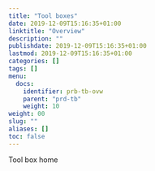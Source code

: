 ```yaml
---
title: "Tool boxes"
date: 2019-12-09T15:16:35+01:00
linktitle: "Overview"
description: ""
publishdate: 2019-12-09T15:16:35+01:00
lastmod: 2019-12-09T15:16:35+01:00
categories: []
tags: []
menu:
  docs:
    identifier: prb-tb-ovw
    parent: "prd-tb"
    weight: 10
weight: 00
slug: ""
aliases: []
toc: false
---
```


Tool box home

